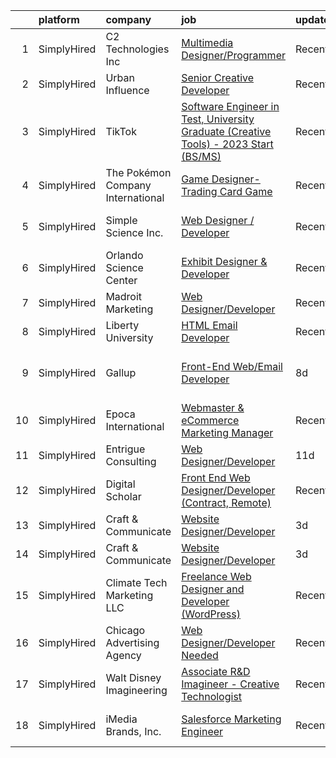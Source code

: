 

|    | platform    | company                           | job                                                                                                                                                                                                 | update_time   | location                    |
|---:|:------------|:----------------------------------|:----------------------------------------------------------------------------------------------------------------------------------------------------------------------------------------------------|:--------------|:----------------------------|
|  1 | SimplyHired | C2 Technologies Inc               | [Multimedia Designer/Programmer](https://www.simplyhired.com/job/w24dksILanYpBN8xd8EHeLo4SARij5b9_5a7TYmDfGI3hXUeJ64wLQ?q=creative+developer)                                                       | Recently      | Norfolk, VA                 |
|  2 | SimplyHired | Urban Influence                   | [Senior Creative Developer](https://www.simplyhired.com/job/lpE_bL-yjqpHSloyTj3b2W_ymBr2Qt4fxKsCaBDIyNYur2UKulPh3g?q=creative+developer)                                                            | Recently      | Remote                      |
|  3 | SimplyHired | TikTok                            | [Software Engineer in Test, University Graduate (Creative Tools) - 2023 Start (BS/MS)](https://www.simplyhired.com/job/_rZ0W_8tNDGMJhwdGUuzbYpsEgRrk95rGIetOFd4oqv-7-cPsDuBrA?q=creative+developer) | Recently      | Mountain View, CA           |
|  4 | SimplyHired | The Pokémon Company International | [Game Designer- Trading Card Game](https://www.simplyhired.com/job/V33blqOSJQBXPOw2iELZQ8ARzHfi03gfmLTE4HrGSHKHxrXA1ZyZCQ?q=creative+developer)                                                     | Recently      | Bellevue, WA                |
|  5 | SimplyHired | Simple Science Inc.               | [Web Designer / Developer](https://www.simplyhired.com/job/rXf-cqUDuJ8ImA_ADe8DKR3Jp7zXjAPpyds_dN0YJ2MuGk7LlQbFbQ?q=creative+developer)                                                             | Recently      | Costa Mesa, CA              |
|  6 | SimplyHired | Orlando Science Center            | [Exhibit Designer & Developer](https://www.simplyhired.com/job/JpuP0DVPATVwH0-XnxFsc8nJ-z6kfBqXsh9luvt7lVv6oPB3kNfQcg?q=creative+developer)                                                         | Recently      | Orlando, FL                 |
|  7 | SimplyHired | Madroit Marketing                 | [Web Designer/Developer](https://www.simplyhired.com/job/2ECCZKv_yRidqYSoG3u4dtl6EIssDNlefGaCRzsDoIHb3JnxZOP6Lw?q=creative+developer)                                                               | Recently      | Remote                      |
|  8 | SimplyHired | Liberty University                | [HTML Email Developer](https://www.simplyhired.com/job/n7ZBIoizNvg1vnbsiAIDufegw0i4ApkD0M26QH770WAN4RoUlue8Ew?q=creative+developer)                                                                 | Recently      | Remote                      |
|  9 | SimplyHired | Gallup                            | [Front-End Web/Email Developer](https://www.simplyhired.com/job/vRDVeUwpPG1EDD7S8q7QFB8KEKmXTfSStLq7qK3EkIUxMc18-7aw_w?q=creative+developer)                                                        | 8d            | Des Moines, IA +3 locations |
| 10 | SimplyHired | Epoca International               | [Webmaster & eCommerce Marketing Manager](https://www.simplyhired.com/job/LvyNol-wCpMefIrHLLMTckdR1-A8PtvDJVcIHZiye9W6u-zUDssHQA?q=creative+developer)                                              | Recently      | Boca Raton, FL              |
| 11 | SimplyHired | Entrigue Consulting               | [Web Designer/Developer](https://www.simplyhired.com/job/g4TleATTIi1f4ezX6xgciH8_mcxdYPwE8YDnE_rd-9P7vEMoUvS0xA?q=creative+developer)                                                               | 11d           | Remote                      |
| 12 | SimplyHired | Digital Scholar                   | [Front End Web Designer/Developer (Contract, Remote)](https://www.simplyhired.com/job/EGQ3-5kOO-ePr-PIUL7wkK4zsQbD1V10Kz3r2eA92ZE-A9jTl8QgaQ?q=creative+developer)                                  | Recently      | Remote                      |
| 13 | SimplyHired | Craft & Communicate               | [Website Designer/Developer](https://www.simplyhired.com/job/Ta_l3uYaH0BdRDkXoCm9ovgXUl6A4yEz4iQF2GO8qRBqNMQLCJAIPw?q=creative+developer)                                                           | 3d            | Remote                      |
| 14 | SimplyHired | Craft & Communicate               | [Website Designer/Developer](https://www.simplyhired.com/job/Ta_l3uYaH0BdRDkXoCm9ovgXUl6A4yEz4iQF2GO8qRBqNMQLCJAIPw?q=creative+developer)                                                           | 3d            | Remote                      |
| 15 | SimplyHired | Climate Tech Marketing LLC        | [Freelance Web Designer and Developer (WordPress)](https://www.simplyhired.com/job/S_9EoZ8wLXhSScJU2itoPn5Mue1LWSwTjpycuMtZ41y8I2Bx_hlO3A?q=creative+developer)                                     | Recently      | Remote                      |
| 16 | SimplyHired | Chicago Advertising Agency        | [Web Designer/Developer Needed](https://www.simplyhired.com/job/3WomrldDVp_gZau2C1LngZoA36zG91ldOR1uxfIywCG-c5eoqglKUw?q=creative+developer)                                                        | Recently      | Remote                      |
| 17 | SimplyHired | Walt Disney Imagineering          | [Associate R&D Imagineer - Creative Technologist](https://www.simplyhired.com/job/WEUZc7YAGnQDJwIxjDDgx3UA68kYpimrfYJkmf5B5-HQIzOjai_EcQ?q=creative+developer)                                      | Recently      | Glendale, CA                |
| 18 | SimplyHired | iMedia Brands, Inc.               | [Salesforce Marketing Engineer](https://www.simplyhired.com/job/w5thOX20Q71kc20xy1REPCPEFreRApkWNaNdoTRJUtZOa-0N68ngVw?q=creative+developer)                                                        | Recently      | Eden Prairie, MN            |